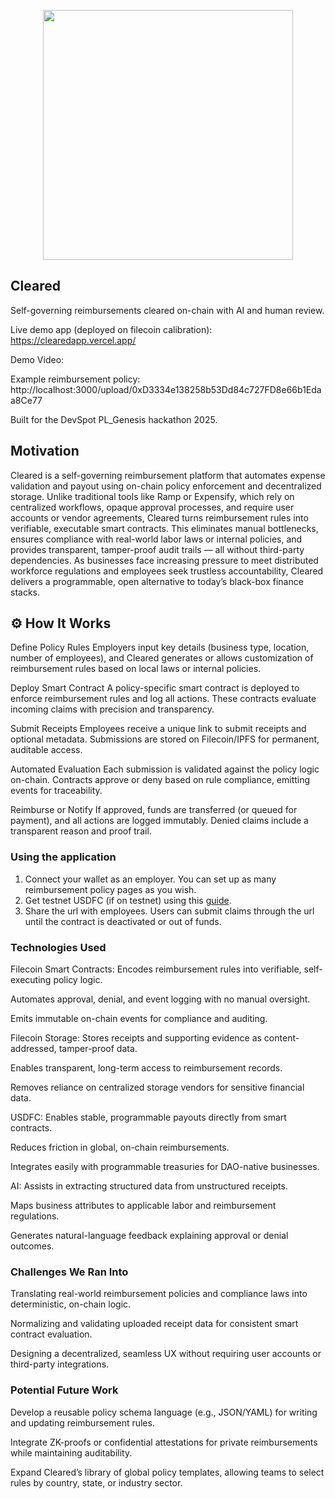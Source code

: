 <p align='center'>
    <img src="https://i.ibb.co/FLPxCYsP/logo.png" width=400/>
</p>
 
 
Cleared
---
 
Self-governing reimbursements cleared on-chain with AI and human review.
 
Live demo app (deployed on filecoin calibration): https://clearedapp.vercel.app/
 
Demo Video: 

Example reimbursement policy:  http://localhost:3000/upload/0xD3334e138258b53Dd84c727FD8e66b1Edaa8Ce77

Built for the DevSpot PL_Genesis hackathon 2025.
 
## Motivation
 
Cleared is a self-governing reimbursement platform that automates expense validation and payout using on-chain policy enforcement and decentralized storage. Unlike traditional tools like Ramp or Expensify, which rely on centralized workflows, opaque approval processes, and require user accounts or vendor agreements, Cleared turns reimbursement rules into verifiable, executable smart contracts. This eliminates manual bottlenecks, ensures compliance with real-world labor laws or internal policies, and provides transparent, tamper-proof audit trails — all without third-party dependencies. As businesses face increasing pressure to meet distributed workforce regulations and employees seek trustless accountability, Cleared delivers a programmable, open alternative to today’s black-box finance stacks.

## ⚙️ How It Works

Define Policy Rules
Employers input key details (business type, location, number of employees), and Cleared generates or allows customization of reimbursement rules based on local laws or internal policies.
 
Deploy Smart Contract
A policy-specific smart contract is deployed to enforce reimbursement rules and log all actions. These contracts evaluate incoming claims with precision and transparency.
 
Submit Receipts
Employees receive a unique link to submit receipts and optional metadata. Submissions are stored on Filecoin/IPFS for permanent, auditable access.
 
Automated Evaluation
Each submission is validated against the policy logic on-chain. Contracts approve or deny based on rule compliance, emitting events for traceability.
 
Reimburse or Notify
If approved, funds are transferred (or queued for payment), and all actions are logged immutably. Denied claims include a transparent reason and proof trail.

### Using the application
1. Connect your wallet as an employer. You can set up as many reimbursement policy pages as you wish.
2. Get testnet USDFC (if on testnet) using this <a href="https://docs.secured.finance/usdfc-stablecoin/getting-started/getting-test-usdfc-on-testnet">guide</a>.
3. Share the url with employees. Users can submit claims through the url until the contract is deactivated or out of funds.

 
### Technologies Used
 
Filecoin Smart Contracts: Encodes reimbursement rules into verifiable, self-executing policy logic.
 
Automates approval, denial, and event logging with no manual oversight.
 
Emits immutable on-chain events for compliance and auditing.

Filecoin Storage: Stores receipts and supporting evidence as content-addressed, tamper-proof data.

Enables transparent, long-term access to reimbursement records.

Removes reliance on centralized storage vendors for sensitive financial data.

USDFC: Enables stable, programmable payouts directly from smart contracts.

Reduces friction in global, on-chain reimbursements.

Integrates easily with programmable treasuries for DAO-native businesses.

AI: Assists in extracting structured data from unstructured receipts.

Maps business attributes to applicable labor and reimbursement regulations.

Generates natural-language feedback explaining approval or denial outcomes.

### Challenges We Ran Into

Translating real-world reimbursement policies and compliance laws into deterministic, on-chain logic.

Normalizing and validating uploaded receipt data for consistent smart contract evaluation.

Designing a decentralized, seamless UX without requiring user accounts or third-party integrations.

### Potential Future Work

Develop a reusable policy schema language (e.g., JSON/YAML) for writing and updating reimbursement rules.

Integrate ZK-proofs or confidential attestations for private reimbursements while maintaining auditability.

Expand Cleared’s library of global policy templates, allowing teams to select rules by country, state, or industry sector.